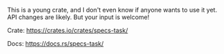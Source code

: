 This is a young crate, and I don't even know if anyone wants to use it yet.
API changes are likely. But your input is welcome!

Crate: https://crates.io/crates/specs-task/

Docs: https://docs.rs/specs-task/
